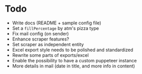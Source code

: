 # Todo

- Write docs (README + sample config file)
- Set a `fillPercentage` by atm's pizza type
- Fix mail config (on sender)
- Enhance scraper features?
- Set scraper as independent entity
- Excel export style needs to be polished and standardized
- Rewrite some parts of exports/excel
- Enable the possibility to have a custom puppeteer instance
- More details in mail (date in title, and more info in content)
